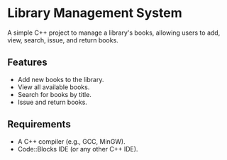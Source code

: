 # Library Management System
A simple C++ project to manage a library's books, allowing users to add, view, search, issue, and return books.

## Features
- Add new books to the library.
- View all available books.
- Search for books by title.
- Issue and return books.

## Requirements
- A C++ compiler (e.g., GCC, MinGW).
- Code::Blocks IDE (or any other C++ IDE).
